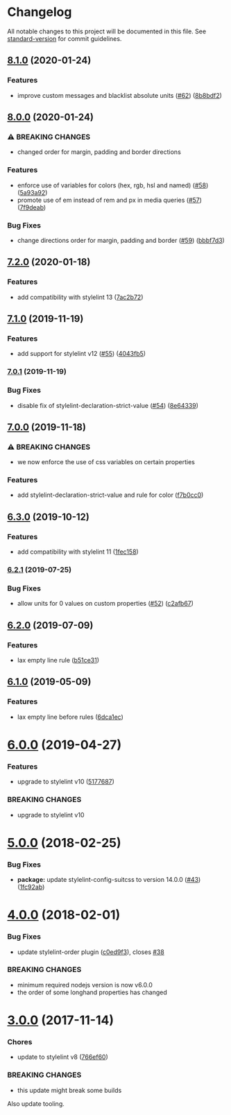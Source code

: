 # Changelog

All notable changes to this project will be documented in this file. See [standard-version](https://github.com/conventional-changelog/standard-version) for commit guidelines.

## [8.1.0](https://github.com/moxystudio/stylelint-config/compare/v8.0.0...v8.1.0) (2020-01-24)


### Features

* improve custom messages and blacklist absolute units ([#62](https://github.com/moxystudio/stylelint-config/issues/62)) ([8b8bdf2](https://github.com/moxystudio/stylelint-config/commit/8b8bdf2d6aaf452c659a3b7f9fa957a829cc9b8c))

## [8.0.0](https://github.com/moxystudio/stylelint-config/compare/v7.2.0...v8.0.0) (2020-01-24)


### ⚠ BREAKING CHANGES

* changed order for margin, padding and border directions

### Features

* enforce use of variables for colors (hex, rgb, hsl and named) ([#58](https://github.com/moxystudio/stylelint-config/issues/58)) ([5a93a92](https://github.com/moxystudio/stylelint-config/commit/5a93a926d9a77e0295de247adb3d8268b065771f))
* promote use of em instead of rem and px in media queries ([#57](https://github.com/moxystudio/stylelint-config/issues/57)) ([7f9deab](https://github.com/moxystudio/stylelint-config/commit/7f9deab944a23c45951bc3a17816219d6b158d85))


### Bug Fixes

* change directions order for margin, padding and border ([#59](https://github.com/moxystudio/stylelint-config/issues/59)) ([bbbf7d3](https://github.com/moxystudio/stylelint-config/commit/bbbf7d33c09f809d7cc2b00671f37d74679abbc6))

## [7.2.0](https://github.com/moxystudio/stylelint-config/compare/v7.1.0...v7.2.0) (2020-01-18)


### Features

* add compatibility with stylelint 13 ([7ac2b72](https://github.com/moxystudio/stylelint-config/commit/7ac2b726dae325e0e76089033918aa8212ca0678))

## [7.1.0](https://github.com/moxystudio/stylelint-config/compare/v7.0.1...v7.1.0) (2019-11-19)


### Features

* add support for stylelint v12 ([#55](https://github.com/moxystudio/stylelint-config/issues/55)) ([4043fb5](https://github.com/moxystudio/stylelint-config/commit/4043fb5c90eb2fa256aee8ffe2518f09d605e1d5))

### [7.0.1](https://github.com/moxystudio/stylelint-config/compare/v7.0.0...v7.0.1) (2019-11-19)


### Bug Fixes

* disable fix of stylelint-declaration-strict-value ([#54](https://github.com/moxystudio/stylelint-config/issues/54)) ([8e64339](https://github.com/moxystudio/stylelint-config/commit/8e643390fd712705e863b61aa34e531c238c6f96))

## [7.0.0](https://github.com/moxystudio/stylelint-config/compare/v6.3.0...v7.0.0) (2019-11-18)


### ⚠ BREAKING CHANGES

* we now enforce the use of css variables on certain properties

### Features

* add stylelint-declaration-strict-value and rule for color ([f7b0cc0](https://github.com/moxystudio/stylelint-config/commit/f7b0cc0ae4503de3c8cb48ebb7ae7f793d9879b4))

## [6.3.0](https://github.com/moxystudio/stylelint-config/compare/v6.2.1...v6.3.0) (2019-10-12)


### Features

* add compatibility with stylelint 11 ([1fec158](https://github.com/moxystudio/stylelint-config/commit/1fec158c7c80f576b018e0b234b7006baee41398))

### [6.2.1](https://github.com/moxystudio/stylelint-config/compare/v6.2.0...v6.2.1) (2019-07-25)


### Bug Fixes

* allow units for 0 values on custom properties ([#52](https://github.com/moxystudio/stylelint-config/issues/52)) ([c2afb67](https://github.com/moxystudio/stylelint-config/commit/c2afb67))



## [6.2.0](https://github.com/moxystudio/stylelint-config/compare/v6.1.0...v6.2.0) (2019-07-09)


### Features

* lax empty line rule ([b51ce31](https://github.com/moxystudio/stylelint-config/commit/b51ce31))



## [6.1.0](https://github.com/moxystudio/stylelint-config/compare/v6.0.0...v6.1.0) (2019-05-09)


### Features

* lax empty line before rules ([6dca1ec](https://github.com/moxystudio/stylelint-config/commit/6dca1ec))



<a name="6.0.0"></a>
# [6.0.0](https://github.com/moxystudio/stylelint-config/compare/v5.0.0...v6.0.0) (2019-04-27)


### Features

* upgrade to stylelint v10 ([5177687](https://github.com/moxystudio/stylelint-config/commit/5177687))


### BREAKING CHANGES

* upgrade to stylelint v10



<a name="5.0.0"></a>
# [5.0.0](https://github.com/moxystudio/stylelint-config/compare/v4.0.0...v5.0.0) (2018-02-25)


### Bug Fixes

* **package:** update stylelint-config-suitcss to version 14.0.0 ([#43](https://github.com/moxystudio/stylelint-config/issues/43)) ([1fc92ab](https://github.com/moxystudio/stylelint-config/commit/1fc92ab))



<a name="4.0.0"></a>
# [4.0.0](https://github.com/moxystudio/stylelint-config/compare/v3.0.0...v4.0.0) (2018-02-01)


### Bug Fixes

* update stylelint-order plugin ([c0ed9f3](https://github.com/moxystudio/stylelint-config/commit/c0ed9f3)), closes [#38](https://github.com/moxystudio/stylelint-config/issues/38)


### BREAKING CHANGES

* minimum required nodejs version is now v6.0.0
* the order of some longhand properties has changed



<a name="3.0.0"></a>
# [3.0.0](https://github.com/moxystudio/stylelint-config/compare/v2.2.1...v3.0.0) (2017-11-14)


### Chores

* update to stylelint v8 ([766ef60](https://github.com/moxystudio/stylelint-config/commit/766ef60))


### BREAKING CHANGES

* this update might break some builds

Also update tooling.
